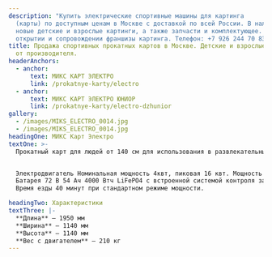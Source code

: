 ```yaml
---
description: "Купить электрические спортивные машины для картинга
  (карты) по доступным ценам в Москве с доставкой по всей России. В наличии
  новые детские и взрослые картинги, а также запчасти и комплектующее. Помощь в
  открытии и сопровождении франшизы картинга. Телефон: +7 926 244 70 83."
title: Продажа спортивных прокатных картов в Москве. Детские и взрослые картинги
  от производителя.
headerAnchors:
  - anchor:
      text: МИКС КАРТ ЭЛЕКТРО
      link: /prokatnye-karty/electro
  - anchor:
      text: МИКС КАРТ ЭЛЕКТРО ЮНИОР
      link: /prokatnye-karty/electro-dzhunior
gallery:
  - /images/MIKS_ELECTRO_0014.jpg
  - /images/MIKS_ELECTRO_0014.jpg
headingOne: МИКС Карт Электро
textOne: >-
  Прокатный карт для людей от 140 см для использования в развлекательных электрокартодромах. Для развлекательных заездов взрослых на крытых и открытых картодромах, для проведения любительских соревнований. Режим буст, задняя скорость. Возможность дистанционного управления: изменения мощности двигателя, изменения режимов работы. Специальный режим safety, электронное табло для пилота с информацией о заезде


  Электродвигатель Номинальная мощность 4квт, пиковая 16 квт. Мощность в л.с. можно у нас на сайте посмотреть
  Батарея 72 В 54 Ач 4000 Втч LiFePO4 с встроенной системой контроля заряда/разряда/перегрева, балансировкой и активным охлаждением
  Время езды 40 минут при стандартном режиме мощности.

headingTwo: Характеристики
textThree: |-
  **Длина** – 1950 мм
  **Ширина** – 1140 мм
  **Высота** – 1140 мм
  **Вес с двигателем** – 210 кг
---
```

